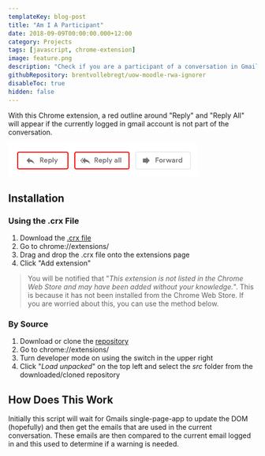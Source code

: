 ```yaml
---
templateKey: blog-post
title: "Am I A Participant"
date: 2018-09-09T00:00:00.000+12:00
category: Projects
tags: [javascript, chrome-extension]
image: feature.png
description: "Check if you are a participant of a conversation in Gmail. Helps you stop sending emails with the wrong address."
githubRepository: brentvollebregt/uow-moodle-rwa-ignorer
disableToc: true
hidden: false
---
```


With this Chrome extension, a red outline around "Reply" and "Reply All" will appear if the currently logged in gmail account is not part of the conversation.

![Extension Popup](buttons.png)

## Installation

### Using the .crx File

1. Download the [.crx file](https://github.com/brentvollebregt/am-i-a-participant/raw/master/am-i-a-participant.crx)
2. Go to chrome://extensions/
3. Drag and drop the .crx file onto the extensions page
4. Click "Add extension"

> You will be notified that "_This extension is not listed in the Chrome Web Store and may have been added without your knowledge._". This is because it has not been installed from the Chrome Web Store. If you are worried about this, you can use the method below.

### By Source

1. Download or clone the [repository](https://github.com/brentvollebregt/am-i-a-participant)
2. Go to chrome://extensions/
3. Turn developer mode on using the switch in the upper right
4. Click "_Load unpacked_" on the top left and select the _src_ folder from the downloaded/cloned repository

## How Does This Work

Initially this script will wait for Gmails single-page-app to update the DOM (hopefully) and then get the emails that are used in the current conversation. These emails are then compared to the current email logged in and this used to determine if a warning is needed.
